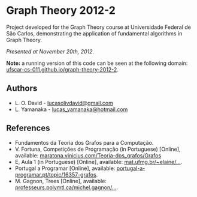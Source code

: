 # Graph Theory 2012-2

Project developed for the Graph Theory course at Universidade Federal de São Carlos,
demonstrating the application of fundamental algorithms in Graph Theory.

*Presented at November 20th, 2012.*

**Note:** a running version of this code can be seen at the following domain:
[ufscar-cs-011.github.io/graph-theory-2012-2](http://ufscar-cs-011.github.io/graph-theory-2012-2/).

## Authors

* L. O. David - lucasolivdavid@gmail.com
* L. Yamanaka - lucas_yamanaka@hotmail.com

## References

* Fundamentos da Teoria dos Grafos para a Computação.
* V. Fortuna, Competições de Programação (in Portuguese) [Online], available: [maratona.vinicius.com/Teoria-dos_grafos/Grafos](http://maratona.viniciusfortuna.com/Teoria-dos-Grafos/Grafos---Implementa%C3%A7%C3%B5es#TOC-Busca-em-Largura-BFS-)
* E, Aula 1 (in Portuguese) [Online], available: [mat.ufmg.br/~elaine/...](http://mat.ufmg.br/~elaine/Aperfeicoamento/aula01.pdf).
* Portugal a Programar [Online], available: [portugal-a-programar.pt/topic/16357-grafos](http://portugal-a-programar.pt/topic/16357-grafos/).
* M. Gagnon, Trees [Online], available: [professeurs.polymtl.ca/michel.gagnon/...](http://professeurs.polymtl.ca/michel.gagnon/Disciplinas/Bac/Grafos/Arvores/arvores.html#Guloso).
